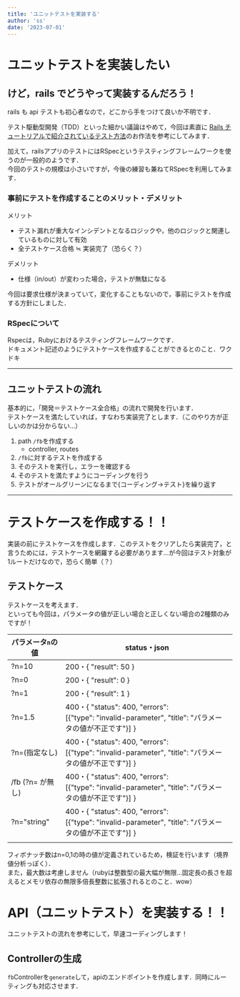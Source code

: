 ```yaml
---
title: 'ユニットテストを実装する'
author: 'ss'
date: '2023-07-01'
---
```


# ユニットテストを実装したい

## けど，rails でどうやって実装するんだろう！

rails も api テストも初心者なので，どこから手をつけて良いか不明です．

テスト駆動型開発（TDD）といった細かい議論はやめて，今回は素直に [Rails チュートリアルで紹介されているテスト方法](https://railstutorial.jp/chapters/static_pages?version=7.0#sec-our_first_test)のお作法を参考にしてみます．

加えて，railsアプリのテストにはRSpecというテスティングフレームワークを使うのが一般的のようです．  
今回のテストの規模は小さいですが，今後の練習も兼ねてRSpecを利用してみます．

### 事前にテストを作成することのメリット・デメリット
メリット

- テスト漏れが重大なインシデントとなるロジックや，他のロジックと関連しているものに対して有効
- 全テストケース合格 ≒ 実装完了（恐らく？）

デメリット

- 仕様（in/out）が変わった場合，テストが無駄になる

今回は要求仕様が決まっていて，変化することもないので，事前にテストを作成する方針にしました．

### RSpecについて
Rspecは，Rubyにおけるテスティングフレームワークです．  
ドキュメント記述のようにテストケースを作成することができるとのこと．ワクドキ

---

## ユニットテストの流れ

基本的に，「開発＝テストケース全合格」の流れで開発を行います．  
テストケースを満たしていれば，すなわち実装完了とします．（このやり方が正しいのかは分からない...）

1. path `/fb`を作成する
    - controller, routes
1. `/fb`に対するテストを作成する
1. そのテストを実行し，エラーを確認する
1. そのテストを満たすようにコーディングを行う
1. テストがオールグリーンになるまで{コーディング→テスト}を繰り返す

---

# テストケースを作成する！！
実装の前にテストケースを作成します．このテストをクリアしたら実装完了，と言うためには，テストケースを網羅する必要があります...が今回はテスト対象が1ルートだけなので，恐らく簡単（？）

## テストケース

テストケースを考えます．  
といっても今回は，パラメータの値が正しい場合と正しくない場合の2種類のみですが！

| パラメータ`n`の値 | status・json |
| - | - |
| ?n=10 | 200・{ "result": 50 } |
| ?n=0 | 200・{ "result": 0 } |
| ?n=1 | 200・{ "result": 1 } |
| ?n=1.5 | 400・{ "status": 400, "errors": <br />[{"type": "invalid-parameter", "title": "パラメータの値が不正です"}] } |
| ?n=(指定なし) | 400・{ "status": 400, "errors": <br />[{"type": "invalid-parameter", "title": "パラメータの値が不正です"}] } |
| /fb (?n= が無し) | 400・{ "status": 400, "errors": <br />[{"type": "invalid-parameter", "title": "パラメータの値が不正です"}] } |
| ?n="string" | 400・{ "status": 400, "errors": <br />[{"type": "invalid-parameter", "title": "パラメータの値が不正です"}] } |
| | |


フィボナッチ数はn=0,1の時の値が定義されているため，検証を行います（境界値分析っぽく）．  
また，最大数は考慮しません（rubyは整数型の最大幅が無限...固定長の長さを超えるとメモリ依存の無限多倍長整数に拡張されるとのこと．wow）


# API（ユニットテスト）を実装する！！

ユニットテストの流れを参考にして，早速コーディングします！

## Controllerの生成
`fb`Controllerを`generate`して，apiのエンドポイントを作成します．同時にルーティングも対応させます．

